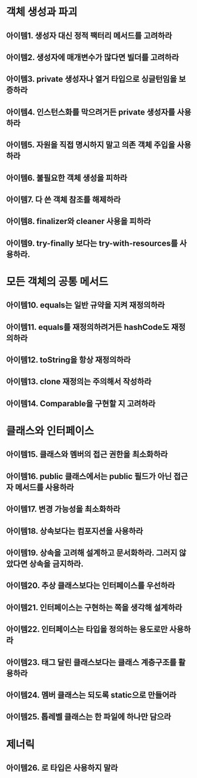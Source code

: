 # 객체 생성과 파괴

 ## 아이템1. 생성자 대신 정적 팩터리 메서드를 고려하라

## 아이템2. 생성자에 매개변수가 많다면 빌더를 고려하라


## 아이템3. private 생성자나 열거 타입으로 싱글턴임을 보증하라

## 아이템4. 인스턴스화를 막으려거든 private 생성자를 사용하라


## 아이템5. 자원을 직접 명시하지 말고 의존 객체 주입을 사용하라


## 아이템6. 불필요한 객체 생성을 피하라


## 아이템7. 다 쓴 객체 참조를 해제하라


## 아이템8. finalizer와 cleaner 사용을 피하라

## 아이템9.  try-finally 보다는 try-with-resources를 사용하라.

# 모든 객체의 공통 메서드
## 아이템10.  equals는 일반 규약을 지켜 재정의하라

## 아이템11. equals를 재정의하려거든 hashCode도 재정의하라

## 아이템12.  toString을 항상 재정의하라

## 아이템13. clone 재정의는 주의해서 작성하라

## 아이템14. Comparable을 구현할 지 고려하라

# 클래스와 인터페이스
## 아이템15. 클래스와 멤버의 접근 권한을 최소화하라

## 아이템16. public 클래스에서는 public 필드가 아닌 접근자 메서드를 사용하라

## 아이템17. 변경 가능성을 최소화하라

## 아이템18. 상속보다는 컴포지션을 사용하라

## 아이템19. 상속을 고려해 설계하고 문서화하라. 그러지 않았다면 상속을 금지하라.

## 아이템20. 추상 클래스보다는 인터페이스를 우선하라

## 아이템21. 인터페이스는 구현하는 쪽을 생각해 설계하라

## 아이템22. 인터페이스는 타입을 정의하는 용도로만 사용하라

## 아이템23. 태그 달린 클래스보다는 클래스 계층구조를 활용하라

## 아이템24. 멤버 클래스는 되도록 static으로 만들어라

## 아이템25. 톱레벨 클래스는 한 파일에 하나만 담으라

# 제너릭
## 아이템26. 로 타입은 사용하지 말라
<!--stackedit_data:
eyJoaXN0b3J5IjpbMTU3MjgyNzgyLC0xMzY0NTEzMDYsLTM1Nj
IyNjkxMF19
-->